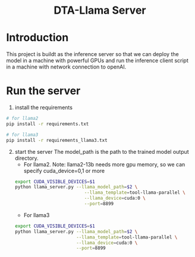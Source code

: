 <div align= "center">
    <h1>DTA-Llama Server</h1>
</div>

# Introduction
This project is buildt as the inference server so that we can deploy the model in a machine with powerful GPUs and run the inference
client script in a machine with network connection to openAI.

# Run the server
1. install the requirements
```bash
# for llama2
pip install -r requirements.txt

# for llama3
pip install -r requirements_llama3.txt
```

2. start the server
The model_path is the path to the trained model output directory.
   - For llama2. Note: llama2-13b needs more gpu memory, so we can specify cuda_device=0,1 or more
    ```bash
    export CUDA_VISIBLE_DEVICES=$1
    python llama_server.py --llama_model_path=$2 \
                              --llama_template=tool-llama-parallel \
                              --llama_device=cuda:0 \
                              --port=8899 
    ```
   - For llama3
   ```bash
   export CUDA_VISIBLE_DEVICES=$1
   python llama_server.py --llama_model_path=$2 \
                          --llama_template=tool-llama-parallel \
                          --llama_device=cuda:0 \
                          --port=8899 
   ```